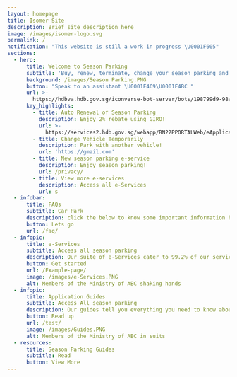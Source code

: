 ```yaml
---
layout: homepage
title: Isomer Site
description: Brief site description here
image: /images/isomer-logo.svg
permalink: /
notification: "This website is still a work in progress \U0001F605"
sections:
  - hero:
      title: Welcome to Season Parking
      subtitle: 'Buy, renew, terminate, change your season parking and more!'
      background: /images/Season Parking.PNG
      button: "Speak to an assistant \U0001F469‍\U0001F4BC "
      url: >-
        https://hdbva.hdb.gov.sg/iconverse-bot-server/bots/198799d9-98a0-4e3f-8bfe-f2aebaf2c9c5/preview
      key_highlights:
        - title: Auto Renewal of Season Parking
          description: Enjoy 2% rebate using GIRO!
          url: >-
            https://services2.hdb.gov.sg/webapp/BN22PPORTALWeb/eApplication/BN22PApplicationTerms.jsp
        - title: Change Vehicle Temporarily
          description: Park with another vehicle!
          url: 'https://gmail.com'
        - title: New season parking e-service
          description: Enjoy season parking!
          url: /privacy/
        - title: View more e-services
          description: Access all e-Services
          url: s
  - infobar:
      title: FAQs
      subtitle: Car Park
      description: click the below to know some important information before transacting
      button: Lets go
      url: /faq/
  - infopic:
      title: e-Services
      subtitle: Access all season parking
      description: Our suite of e-Services cater to 99.2% of our services!
      button: Get started
      url: /Example-page/
      image: /images/e-Services.PNG
      alt: Members of the Ministry of ABC shaking hands
  - infopic:
      title: Application Guides
      subtitle: Access All season parking
      description: Our guides tell you everything you need to know about season parking
      button: Read up
      url: /test/
      image: /images/Guides.PNG
      alt: Members of the Ministry of ABC in suits
  - resources:
      title: Season Parking Guides
      subtitle: Read
      button: View More
---
```

